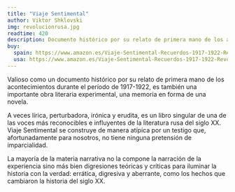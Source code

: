 ```yaml
---
title: "Viaje Sentimental"
author: Viktor Shklovski
img: revolucionrusa.jpg
readtime: 420
description: Documento histórico por su relato de primera mano de los acontecimientos durante el período de 1917-1922.
buy:
  spain: https://www.amazon.es/Viaje-Sentimental-Recuerdos-1917-1922-Revoluci%C3%B3n-ebook/dp/B0849T6GNZ/ref=sr_1_1?__mk_es_ES=%C3%85M%C3%85%C5%BD%C3%95%C3%91&crid=1D86VCJMCCVG9&dib=eyJ2IjoiMSJ9.jWtS4tvYWZifJmTbb4RJrA.93R8-ZfdT0V7llVx7MVB_Lj1U4svgU_-1t-T60a5YvE&dib_tag=se&keywords=Viaje+Sentimental%3A+Recuerdos+de+1917-1922%3A+Cr%C3%B3nicas+de+la+Revoluci%C3%B3n+rusa&qid=1726863337&sprefix=how+to+save+a+queendom%2Caps%2C212&sr=8-1
  usa: https://www.amazon.es/Viaje-Sentimental-Recuerdos-1917-1922-Revoluci%C3%B3n-ebook/dp/B0849T6GNZ
---
```


Valioso como un documento histórico por su relato de primera mano de los acontecimientos durante el período de 1917-1922, es también una importante obra literaria experimental, una memoria en forma de una novela.

A veces lírica, perturbadora, irónica y erudita, es un libro singular de una de las voces más reconocibles e influyentes de la literatura rusa del siglo XX. Viaje Sentimental se construye de manera atípica por un testigo que, afortunadamente para nosotros, no tiene ninguna pretensión de imparcialidad.

La mayoría de la materia narrativa no la compone la narración de la experiencia sino más bien digresiones teóricas y críticas para iluminar la historia con la verdad: errática, digresiva y aberrante, como los hechos que cambiaron la historia del siglo XX.